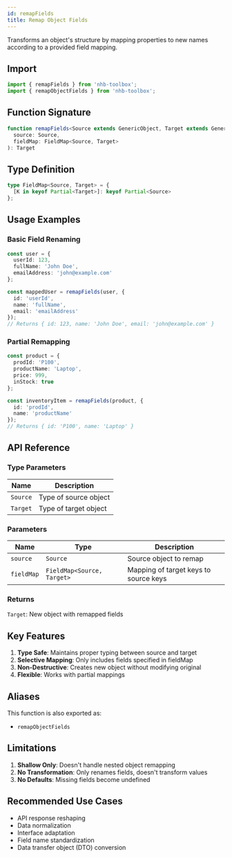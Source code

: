 ```yaml
---
id: remapFields
title: Remap Object Fields
---
```


Transforms an object's structure by mapping properties to new names according to a provided field mapping.

## Import

```typescript
import { remapFields } from 'nhb-toolbox';
import { remapObjectFields } from 'nhb-toolbox';
```

## Function Signature

```typescript
function remapFields<Source extends GenericObject, Target extends GenericObject>(
  source: Source,
  fieldMap: FieldMap<Source, Target>
): Target
```

## Type Definition

```typescript
type FieldMap<Source, Target> = {
  [K in keyof Partial<Target>]: keyof Partial<Source>
};
```

## Usage Examples

### Basic Field Renaming

```typescript
const user = {
  userId: 123,
  fullName: 'John Doe',
  emailAddress: 'john@example.com'
};

const mappedUser = remapFields(user, {
  id: 'userId',
  name: 'fullName',
  email: 'emailAddress'
});
// Returns { id: 123, name: 'John Doe', email: 'john@example.com' }
```

### Partial Remapping

```typescript
const product = {
  prodId: 'P100',
  productName: 'Laptop',
  price: 999,
  inStock: true
};

const inventoryItem = remapFields(product, {
  id: 'prodId',
  name: 'productName'
});
// Returns { id: 'P100', name: 'Laptop' }
```

## API Reference

### Type Parameters

| Name | Description |
|------|-------------|
| `Source` | Type of source object |
| `Target` | Type of target object |

### Parameters

| Name | Type | Description |
|------|------|-------------|
| `source` | `Source` | Source object to remap |
| `fieldMap` | `FieldMap<Source, Target>` | Mapping of target keys to source keys |

### Returns

`Target`: New object with remapped fields

## Key Features

1. **Type Safe**: Maintains proper typing between source and target
2. **Selective Mapping**: Only includes fields specified in fieldMap
3. **Non-Destructive**: Creates new object without modifying original
4. **Flexible**: Works with partial mappings

## Aliases

This function is also exported as:

- `remapObjectFields`

## Limitations

1. **Shallow Only**: Doesn't handle nested object remapping
2. **No Transformation**: Only renames fields, doesn't transform values
3. **No Defaults**: Missing fields become undefined

## Recommended Use Cases

- API response reshaping
- Data normalization
- Interface adaptation
- Field name standardization
- Data transfer object (DTO) conversion
